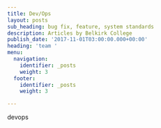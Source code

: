 ```yaml
---
title: Dev/Ops
layout: posts
sub_heading: bug fix, feature, system standards
description: Articles by Belkirk College
publish_date: '2017-11-01T03:00:00.000+00:00'
heading: 'team '
menu:
  navigation:
    identifier: _posts
    weight: 3
  footer:
    identifier: _posts
    weight: 3

---
```

devops